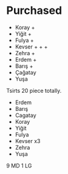 # Purchased

 * Koray +
 * Yiğit +
 * Fulya +
 * Kevser + + +
 * Zehra +
 * Erdem +
 * Barış +
 * Çağatay
 * Yuşa


Tsirts 20 piece totally.

- Erdem
- Barış
- Cagatay
- Koray
- Yiğit
- Fulya
- Kevser x3
- Zehra
- Yuşa


>
9 MD
1 LG
